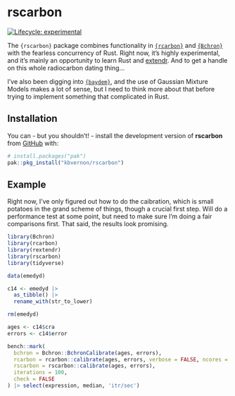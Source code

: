 

# rscarbon

<!-- badges: start -->

[![Lifecycle:
experimental](https://img.shields.io/badge/lifecycle-experimental-orange.svg)](https://www.tidyverse.org/lifecycle/#experimental)

<!-- badges: end -->

The `{rscarbon}` package combines functionality in
[`{rcarbon}`](https://github.com/ahb108/rcarbon) and
[`{Bchron}`](https://github.com/andrewcparnell/Bchron) with the fearless
concurrency of Rust. Right now, it’s highly experimental, and it’s
mainly an opportunity to learn Rust and
[extendr](https://github.com/extendr/extendr). And to get a handle on
this whole radiocarbon dating thing…

I’ve also been digging into
[`{baydem}`](https://github.com/eehh-stanford/baydem), and the use of
Gaussian Mixture Models makes a lot of sense, but I need to think more
about that before trying to implement something that complicated in
Rust.

<!-- In terms of its motivation, one of the big shortcomings of **rcarbon** and  -->
<!-- **Bchron** is the data model they assume for calibrated radiocarbon dates, in  -->
<!-- each case a list of vectors of probability densities associated with each  -->
<!-- radiocarbon date. This is extremely inefficient, with loads of zeroes in the  -->
<!-- case of **Bchron** and costly merges and sorting in the case of **rcarbon**. A  -->
<!-- better alternative is a (compressed column) sparse matrix, since it keeps the  -->
<!-- calendar dates (columns) aligned without having to store the zeroes, too. Right  -->
<!-- now, I've implemented that with the [faer](https://github.com/sarah-ek/faer-rs)  -->
<!-- crate in Rust - because that crate is just insanely fast, has loads of support,  -->
<!-- and the extendr team is working hard to make conversions with their types simple  -->
<!-- and safe.  -->

## Installation

You can - but you shouldn’t! - install the development version of
**rscarbon** from [GitHub](https://github.com/) with:

``` r
# install.packages("pak")
pak::pkg_install("kbvernon/rscarbon")
```

## Example

Right now, I’ve only figured out how to do the caibration, which is
small potatoes in the grand scheme of things, though a crucial first
step. Will do a performance test at some point, but need to make sure
I’m doing a fair comparisons first. That said, the results look
promising.

``` r
library(Bchron)
library(rcarbon)
library(rextendr)
library(rscarbon)
library(tidyverse)

data(emedyd)

c14 <- emedyd |>
  as_tibble() |>
  rename_with(str_to_lower)

rm(emedyd)

ages <- c14$cra
errors <- c14$error

bench::mark(
  bchron = Bchron::BchronCalibrate(ages, errors),
  rcarbon = rcarbon::calibrate(ages, errors, verbose = FALSE, ncores = 4),
  rscarbon = rscarbon::calibrate(ages, errors),
  iterations = 100,
  check = FALSE
) |> select(expression, median, 'itr/sec')
```
